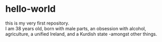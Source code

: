 # hello-world
this is my very first repository.
<br>
I am 38 years old, born with male parts, an obsession with alcohol, agriculture, a unified Ireland, and a Kurdish state -amongst other things.
